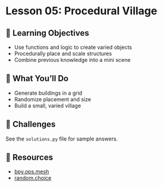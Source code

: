 # Lesson 05: Procedural Village

## 🧠 Learning Objectives
- Use functions and logic to create varied objects
- Procedurally place and scale structures
- Combine previous knowledge into a mini scene

## 🚀 What You’ll Do
- Generate buildings in a grid
- Randomize placement and size
- Build a small, varied village

## 🌟 Challenges
See the `solutions.py` file for sample answers.

## 🔗 Resources
- [bpy.ops.mesh](https://docs.blender.org/api/current/bpy.ops.mesh.html)
- [random.choice](https://docs.python.org/3/library/random.html)
